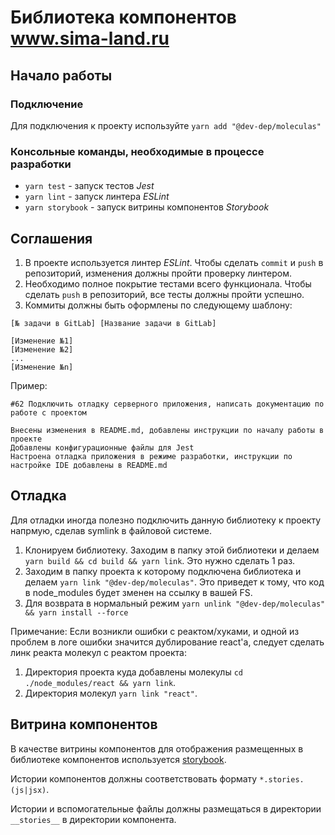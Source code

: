 # Библиотека компонентов www.sima-land.ru

## Начало работы

### Подключение

Для подключения к проекту используйте ```yarn add "@dev-dep/moleculas"```

### Консольные команды, необходимые в процессе разработки

* ```yarn test``` - запуск тестов *Jest*
* ```yarn lint``` - запуск линтера *ESLint*
* ```yarn storybook``` - запуск витрины компонентов *Storybook*

## Соглашения
1. В проекте используется линтер *ESLint*. Чтобы сделать ```commit``` и ```push``` в репозиторий, изменения должны пройти проверку линтером.
2. Необходимо полное покрытие тестами всего функционала. Чтобы сделать ```push``` в репозиторий, все тесты должны пройти успешно.
3. Коммиты должны быть оформлены по следующему шаблону:
```
[№ задачи в GitLab] [Название задачи в GitLab]

[Изменение №1]
[Изменение №2]
...
[Изменение №n]
```
Пример:
```
#62 Подключить отладку серверного приложения, написать документацию по работе с проектом

Внесены изменения в README.md, добавлены инструкции по началу работы в проекте
Добавлены конфигурационные файлы для Jest
Настроена отладка приложения в режиме разработки, инструкции по настройке IDE добавлены в README.md
```

## Отладка 

Для отладки иногда полезно подключить данную библиотеку к проекту напрмую, сделав symlink в файловой 
системе.

1. Клонируем библиотеку. Заходим в папку этой библиотеки и делаем ```yarn build && cd build && yarn link```. Это нужно сделать 1 раз.
2. Заходим в папку проекта к которому подключена библиотека и делаем ```yarn link "@dev-dep/moleculas"```. Это 
приведет к тому, что код в node_modules будет зменен на ссылку в вашей FS.
3. Для возврата в нормальный режим  ```yarn unlink "@dev-dep/moleculas" && yarn install --force```

Примечание: Если возникли ошибки с реактом/хуками, и одной из проблем в логе ошибки значится дублирование react'a,
следует сделать линк реакта молекул с реактом проекта:
1. Директория проекта куда добавлены молекулы `cd ./node_modules/react && yarn link`.
2. Директория молекул `yarn link "react"`.

## Витрина компонентов

В качестве витрины компонентов для отображения размещенных в библиотеке компонентов используется
<a href="https://storybook.js.org/">storybook</a>.
  
Истории компонентов должны соответствовать формату `*.stories.(js|jsx)`.
  
Истории и вспомогательные файлы должны размещаться в директории `__stories__` в директории компонента.


